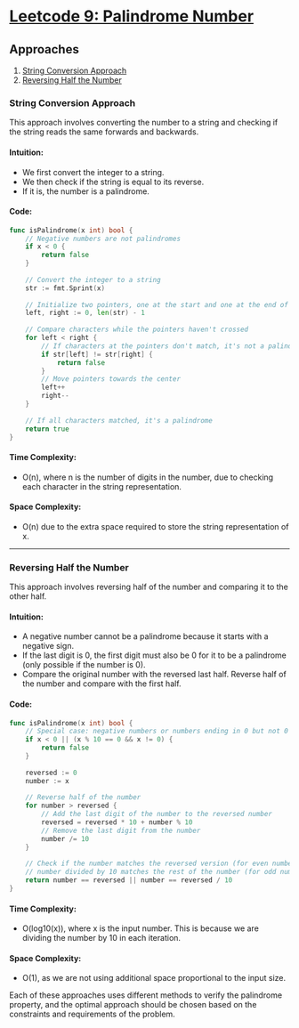 # [Leetcode 9: Palindrome Number](https://leetcode.com/problems/palindrome-number/)

## Approaches
1. [String Conversion Approach](#string-conversion-approach)
2. [Reversing Half the Number](#reversing-half-the-number)

### String Conversion Approach

This approach involves converting the number to a string and checking if the string reads the same forwards and backwards.

#### Intuition:
- We first convert the integer to a string.
- We then check if the string is equal to its reverse.
- If it is, the number is a palindrome.

#### Code:

```go
func isPalindrome(x int) bool {
    // Negative numbers are not palindromes
    if x < 0 {
        return false
    }
    
    // Convert the integer to a string
    str := fmt.Sprint(x)
    
    // Initialize two pointers, one at the start and one at the end of the string
    left, right := 0, len(str) - 1
    
    // Compare characters while the pointers haven't crossed
    for left < right {
        // If characters at the pointers don't match, it's not a palindrome
        if str[left] != str[right] {
            return false
        }
        // Move pointers towards the center
        left++
        right--
    }
    
    // If all characters matched, it's a palindrome
    return true
}
```

#### Time Complexity:
- O(n), where n is the number of digits in the number, due to checking each character in the string representation.

#### Space Complexity:
- O(n) due to the extra space required to store the string representation of x.

---

### Reversing Half the Number

This approach involves reversing half of the number and comparing it to the other half.

#### Intuition:
- A negative number cannot be a palindrome because it starts with a negative sign.
- If the last digit is 0, the first digit must also be 0 for it to be a palindrome (only possible if the number is 0).
- Compare the original number with the reversed last half. Reverse half of the number and compare with the first half.

#### Code:

```go
func isPalindrome(x int) bool {
    // Special case: negative numbers or numbers ending in 0 but not 0 itself cannot be palindromes
    if x < 0 || (x % 10 == 0 && x != 0) {
        return false
    }
    
    reversed := 0
    number := x
    
    // Reverse half of the number
    for number > reversed {
        // Add the last digit of the number to the reversed number
        reversed = reversed * 10 + number % 10
        // Remove the last digit from the number
        number /= 10
    }
    
    // Check if the number matches the reversed version (for even number of digits) or if the reversed 
    // number divided by 10 matches the rest of the number (for odd number of digits)
    return number == reversed || number == reversed / 10
}
```

#### Time Complexity:
- O(log10(x)), where x is the input number. This is because we are dividing the number by 10 in each iteration.

#### Space Complexity:
- O(1), as we are not using additional space proportional to the input size.

Each of these approaches uses different methods to verify the palindrome property, and the optimal approach should be chosen based on the constraints and requirements of the problem.

